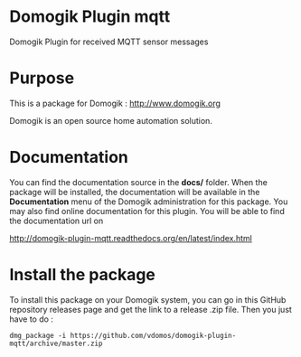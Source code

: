 # Domogik Plugin mqtt
Domogik Plugin for received MQTT sensor messages


# Purpose

This is a package for Domogik : http://www.domogik.org

Domogik is an open source home automation solution.


# Documentation 

You can find the documentation source in the **docs/** folder. When the package will be installed, the documentation will be available in the **Documentation** menu of the Domogik administration for this package.
You may also find online documentation for this plugin. You will be able to find the documentation url on 

http://domogik-plugin-mqtt.readthedocs.org/en/latest/index.html


# Install the package

To install this package on your Domogik system, you can go in this GitHub repository releases page and get the link to a release .zip file. Then you just have to do :

    dmg_package -i https://github.com/vdomos/domogik-plugin-mqtt/archive/master.zip

    
    
